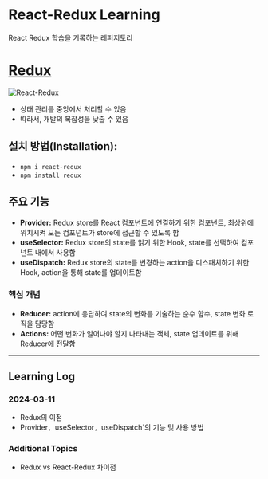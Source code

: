 # React-Redux Learning
React Redux 학습을 기록하는 레퍼지토리

# [Redux](https://react-redux.js.org/)
![React-Redux](https://miro.medium.com/v2/resize:fit:750/format:webp/0*dVLS5HUC6uu9MCwa.png)
- 상태 관리를 중앙에서 처리할 수 있음
- 따라서, 개발의 복잡성을 낮출 수 있음

## 설치 방법(Installation):
- `npm i react-redux`
- `npm install redux`

## 주요 기능
- **Provider:** Redux store를 React 컴포넌트에 연결하기 위한 컴포넌트, 최상위에 위치시켜 모든 컴포넌트가 store에 접근할 수 있도록 함
- **useSelector:** Redux store의 state를 읽기 위한 Hook, state를 선택하여 컴포넌트 내에서 사용함
- **useDispatch:** Redux store의 state를 변경하는 action을 디스패치하기 위한 Hook, action을 통해 state를 업데이트함


### 핵심 개념
- **Reducer:** action에 응답하여 state의 변화를 기술하는 순수 함수, state 변화 로직을 담당함
- **Actions:** 어떤 변화가 일어나야 할지 나타내는 객체, state 업데이트를 위해 Reducer에 전달함

--------
## Learning Log
### 2024-03-11
- Redux의 이점
- Provider`, `useSelector`, `useDispatch`의 기능 및 사용 방법

### Additional Topics 
- Redux vs React-Redux 차이점

